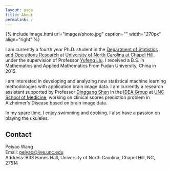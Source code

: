 ```yaml
---
layout: page
title: About
permalink: /
---
```


{% include image.html url="images/photo.jpg" caption="" width="270px" align="right" %}

I am currently a fourth year Ph.D. student in the [Department of Statistics and Operations Research](http://stat-or.unc.edu/) at [University of North Carolina at Chapel Hill](http://unc.edu/), under the supervision of Professor [Yufeng Liu](http://www.unc.edu/~yfliu/). I received a B.S. in Mathematics and Applied Mathematics From Fudan University, China in 2015.

I am interested in developing and analyzing new statistical machine learning methodologies with application brain image data. I am currently a research assistant supported by Professor [Dinggang Shen](http://www.unc.edu/~dgshen/) in the [IDEA Group](https://www.med.unc.edu/bric/ideagroup) at [UNC School of Medicine](http://www.med.unc.edu/), working on clinical scores prediction problem in Alzheimer's Disease based on brain image data.

In my spare time, I enjoy swimming and cooking. I also have a passion on playing the ukuleles.

## Contact

Peiyao Wang <br />
Email: [peiyao@live.unc.edu]<br />
Address: B33 Hanes Hall, University of North Carolina, Chapel Hill, NC, 27514<br />

[peiyao@live.unc.edu]: mailto:peiyao@live.unc.edu

